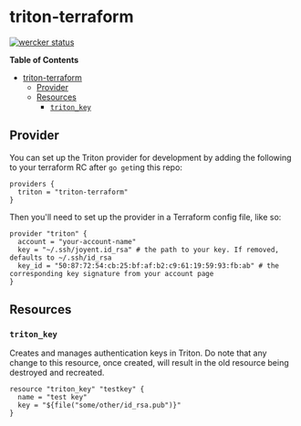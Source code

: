 # triton-terraform

[![wercker status](https://app.wercker.com/status/ceee1ebf9da101850ac92639e6e0711d/m "wercker status")](https://app.wercker.com/project/bykey/ceee1ebf9da101850ac92639e6e0711d)

<!-- markdown-toc start - Don't edit this section. Run M-x markdown-toc-generate-toc again -->
**Table of Contents**

- [triton-terraform](#triton-terraform)
    - [Provider](#provider)
    - [Resources](#resources)
        - [`triton_key`](#tritonkey)

<!-- markdown-toc end -->

## Provider

You can set up the Triton provider for development by adding the following to
your terraform RC after `go get`ing this repo:

```hcl
providers {
  triton = "triton-terraform"
}
```

Then you'll need to set up the provider in a Terraform config file, like so:

```hcl
provider "triton" {
  account = "your-account-name"
  key = "~/.ssh/joyent.id_rsa" # the path to your key. If removed, defaults to ~/.ssh/id_rsa
  key_id = "50:87:72:54:cb:25:bf:af:b2:c9:61:19:59:93:fb:ab" # the corresponding key signature from your account page
}
```

## Resources

### `triton_key`

Creates and manages authentication keys in Triton. Do note that any change to
this resource, once created, will result in the old resource being destroyed and
recreated.

```hcl
resource "triton_key" "testkey" {
  name = "test key"
  key = "${file("some/other/id_rsa.pub")}"
}
```
